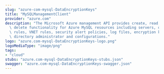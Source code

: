 ```yaml
---
slug: "azure-com-mysql-DataEncryptionKeys"
title: "MySQLManagementClient"
provider: "azure.com"
description: "The Microsoft Azure management API provides create, read, update, and\
  \ delete functionality for Azure MySQL resources including servers, databases, firewall\
  \ rules, VNET rules, security alert policies, log files, encryption keys, active\
  \ directory administrator and configurations."
logo: "azure.com-mysql-DataEncryptionKeys-logo.png"
logoMediaType: "image/png"
tags:
- "cloud"
stubs: "azure.com-mysql-DataEncryptionKeys-stubs.json"
swagger: "azure.com-mysql-DataEncryptionKeys-swagger.json"
---
```

